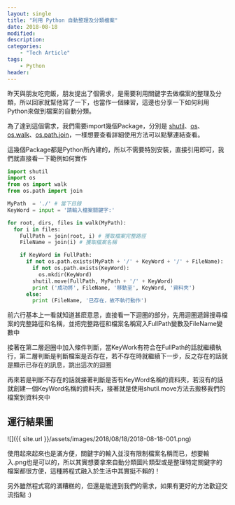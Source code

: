 ```yaml
---
layout: single
title: "利用 Python 自動整理及分類檔案"
date: 2018-08-18
modified:
description:
categories:
    - "Tech Article"
tags:
    - Python
header:
---
```


昨天與朋友吃完飯，朋友提出了個需求，是需要利用關鍵字去做檔案的整理及分類，所以回家就幫他寫了一下，也當作一個練習，這邊也分享一下如何利用Python來做到檔案的自動分類。

為了達到這個需求，我們需要import幾個Package，分別是 [shutil][shutil]、[os][os]、[os.walk][os.walk]、[os.path.join][os.path.join]，一樣想要查看詳細使用方法可以點擊連結查看。

這幾個Package都是Python所內建的，所以不需要特別安裝，直接引用即可，我們就直接看一下範例如何實作

```python
import shutil
import os
from os import walk
from os.path import join

MyPath  = './' # 當下目錄
KeyWord = input = '請輸入檔案關鍵字:'

for root, dirs, files in walk(MyPath):
  for i in files:
    FullPath = join(root, i) # 獲取檔案完整路徑
    FileName = join(i) # 獲取檔案名稱

    if KeyWord in FullPath:
      if not os.path.exists(MyPath + '/' + KeyWord + '/' + FileName):
        if not os.path.exists(KeyWord):
          os.mkdir(KeyWord)
        shutil.move(FullPath, MyPath + '/' + KeyWord)
        print ('成功將', FileName, '移動至', KeyWord, '資料夾')
      else:
        print (FileName, '已存在，故不執行動作')
```

前六行基本上一看就知道甚麽意思，直接看一下迴圈的部分，先用迴圈遞歸搜尋檔案的完整路徑和名稱，並把完整路徑和檔案名稱寫入FullPath變數及FileName變數中

接著在第二層迴圈中加入條件判斷，當KeyWork有符合在FullPath的話就繼續執行，第二層判斷是判斷檔案是否存在，若不存在時就繼續下一步，反之存在的話就是顯示已存在的訊息，跳出這次的迴圈

再來若是判斷不存在的話就接著判斷是否有KeyWord名稱的資料夾，若沒有的話就創建一個KeyWord名稱的資料夾，接著就是使用shutil.move方法去搬移我們的檔案到資料夾中

## 運行結果圖
![]({{ site.url }}/assets/images/2018/08/18/2018-08-18-001.png)

使用起來起來也是滿方便，關鍵字的輸入並沒有限制檔案名稱而已，想要輸入.png也是可以的，所以其實想要拿來自動分類圖片類型或是整理特定關鍵字的檔案都很方便，這種將程式融入於生活中其實挺不賴的！

另外雖然程式寫的滿糟糕的，但還是能達到我們的需求，如果有更好的方法歡迎交流指點 :)

[shutil]: https://docs.python.org/3/library/shutil.html
[os]: https://docs.python.org/3/library/os.html
[os.walk]: https://docs.python.org/3/library/os.html#os.walk
[os.path.join]: https://docs.python.org/3/library/os.path.html#os.path.join
